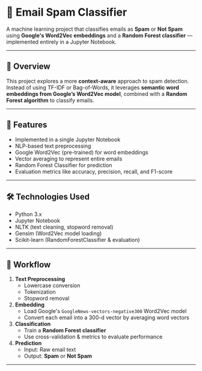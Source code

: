 # 📧 Email Spam Classifier

A machine learning project that classifies emails as **Spam** or **Not Spam** using **Google's Word2Vec embeddings** and a **Random Forest classifier** — implemented entirely in a Jupyter Notebook.

---

## 🧠 Overview

This project explores a more **context-aware** approach to spam detection. Instead of using TF-IDF or Bag-of-Words, it leverages **semantic word embeddings from Google’s Word2Vec model**, combined with a **Random Forest algorithm** to classify emails.

---

## 🚀 Features

- Implemented in a single Jupyter Notebook
- NLP-based text preprocessing
- Google Word2Vec (pre-trained) for word embeddings
- Vector averaging to represent entire emails
- Random Forest Classifier for prediction
- Evaluation metrics like accuracy, precision, recall, and F1-score

---

## 🛠️ Technologies Used

- Python 3.x
- Jupyter Notebook
- NLTK (text cleaning, stopword removal)
- Gensim (Word2Vec model loading)
- Scikit-learn (RandomForestClassifier & evaluation)

---

## 🔁 Workflow

1. **Text Preprocessing**
   - Lowercase conversion
   - Tokenization
   - Stopword removal
2. **Embedding**
   - Load Google's `GoogleNews-vectors-negative300` Word2Vec model
   - Convert each email into a 300-d vector by averaging word vectors
3. **Classification**
   - Train a **Random Forest classifier**
   - Use cross-validation & metrics to evaluate performance
4. **Prediction**
   - Input: Raw email text  
   - Output: **Spam** or **Not Spam**

---
